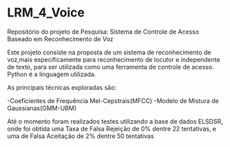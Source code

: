 # LRM_4_Voice
Repositório do projeto de Pesquisa: Sistema de Controle de Acesso Baseado em Reconhecimento de Voz

Este projeto consiste na proposta de um sistema de reconhecimento de voz,mais especificamente para reconhecimento de locutor e independente de texto, para ser utilizada como uma ferramenta de controle de acesso.
Python é a linguagem utilizada.

As principais técnicas exploradas são:

-Coeficientes de Frequência Mel-Cepstrais(MFCC)
-Modelo de Mistura de Gaussianas(GMM-UBM)

Até o momento foram realizados testes utilizando a base de dados ELSDSR, onde foi obtida uma Taxa de Falsa Rejeição de 0% dentre 22 tentativas, e uma de Falsa Aceitação de 2% dentre 50 tentativas

